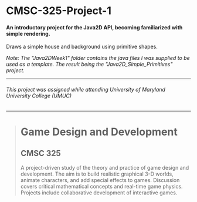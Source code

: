 # CMSC-325-Project-1
#### An introductory project for the Java2D API, becoming familiarized with simple rendering.

Draws a simple house and background using primitive shapes.

_Note: The "Java2DWeek1" folder contains the java files I was supplied to be used as a template. The result being the "Java2D_Simple_Primitives" project._

---
###### This project was assigned while attending University of Maryland University College (UMUC)
---

><h1>Game Design and Development</h1>
><h2>CMSC 325</h2>
><p>A project-driven study of the theory and practice of game design and development. The aim is to build realistic graphical 3-D worlds, animate characters, and add special effects to games. Discussion covers critical mathematical concepts and real-time game physics. Projects include collaborative development of interactive games.</p>
